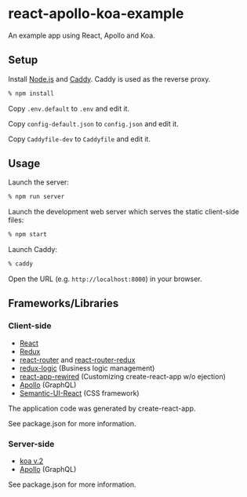 react-apollo-koa-example
========================

An example app using React, Apollo and Koa.

Setup
-----

Install [Node.js](https://nodejs.org/) and [Caddy](https://caddyserver.com/).
Caddy is used as the reverse proxy.

```sh
% npm install
```

Copy `.env.default` to `.env` and edit it.

Copy `config-default.json` to `config.json` and edit it.

Copy `Caddyfile-dev` to `Caddyfile` and edit it.

Usage
-----

Launch the server:

```sh
% npm run server
```

Launch the development web server which serves the static client-side files:

```sh
% npm start
```

Launch Caddy:

```sh
% caddy
```

Open the URL (e.g. `http://localhost:8000`) in your browser.

Frameworks/Libraries
--------------------

### Client-side

* [React](https://facebook.github.io/react/)
* [Redux](http://redux.js.org/)
* [react-router](https://github.com/ReactTraining/react-router) and
  [react-router-redux](https://github.com/reactjs/react-router-redux)
* [redux-logic](https://github.com/jeffbski/redux-logic) (Business logic management)
* [react-app-rewired](https://github.com/timarney/react-app-rewired)
  (Customizing create-react-app w/o ejection)
* [Apollo](http://dev.apollodata.com/) (GraphQL)
* [Semantic-UI-React](http://react.semantic-ui.com/) (CSS framework)

The application code was generated by create-react-app.

See package.json for more information.

### Server-side

* [koa v.2](https://github.com/koajs/koa)
* [Apollo](http://dev.apollodata.com/) (GraphQL)

See package.json for more information.
